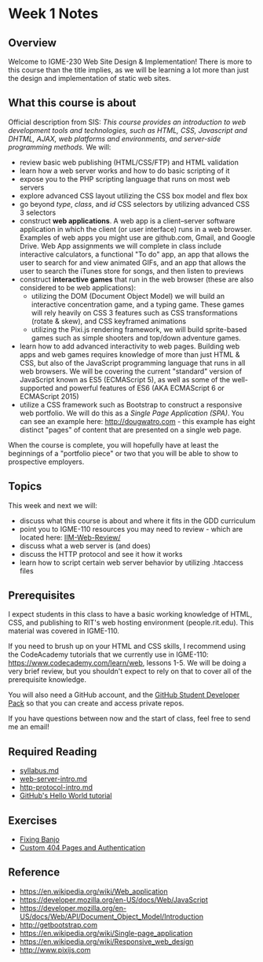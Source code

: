 # Week 1 Notes
## Overview
Welcome to IGME-230 Web Site Design & Implementation! There is more to this course than the title implies, as we will be learning a lot more than just the design and implementation of static web sites. 

## What this course is about
Official description from SIS: *This course provides an introduction to web development tools and technologies, such as HTML, CSS, Javascript and DHTML, AJAX, web platforms and environments, and server-side programming methods.*
We will:
* review basic web publishing (HTML/CSS/FTP) and HTML validation
* learn how a web server works and how to do basic scripting of it
* expose you to the PHP scripting language that runs on most web servers
* explore advanced CSS layout utilizing the CSS box model and flex box
* go beyond *type*, *class*, and *id* CSS selectors by utilizing advanced CSS 3 selectors
* construct **web applications**. A web app is a client–server software application in which the client (or user interface) runs in a web browser. Examples of web apps you might use are github.com, Gmail, and Google Drive. Web App assignments we will complete in class include interactive calculators, a functional "To do" app, an app that allows the user to search for and view animated GIFs, and an app that allows the user to search the iTunes store for songs, and then listen to previews
* construct **interactive games** that run in the web browser (these are also considered to be web applications):
  * utilizing the DOM (Document Object Model) we will build an interactive concentration game, and a typing game. These games will rely heavily on CSS 3 features such as CSS transformations (rotate & skew), and CSS keyframed animations
  * utilizing the Pixi.js rendering framework, we will build sprite-based games such as simple shooters and top/down adventure games.
* learn how to add advanced interactivity to web pages. Building web apps and web games requires knowledge of more than just HTML & CSS, but also of the JavaScript programming language that runs in all web browsers. We will be covering the current "standard" version of JavaScript known as ES5 (ECMAScript 5), as well as some of the well-supported and powerful features of ES6 (AKA ECMAScript 6 or ECMAScript 2015)
* utilize a CSS framework such as Bootstrap to construct a responsive web portfolio. We will do this as a *Single Page Application (SPA)*. You can see an example here: http://dougwatro.com - this example has eight distinct "pages" of content that are presented on a single web page.

When the course is complete, you will hopefully have at least the beginnings of a "portfolio piece" or two that you will be able to show to prospective employers.
  

## Topics
This week and next we will:
* discuss what this course is about and where it fits in the GDD curriculum
* point you to IGME-110 resources you may need to review - which are located here: [IIM-Web-Review/](../IIM-Web-Review/)
* discuss what a web server is (and does)
* discuss the HTTP protocol and see it how it works
* learn how to script certain web server behavior by utilizing .htaccess files

## Prerequisites

I expect students in this class to have a basic working knowledge of HTML, CSS, and publishing to RIT's web hosting environment (people.rit.edu). This material was covered in IGME-110.

If you need to brush up on your HTML and CSS skills, I recommend using the CodeAcademy tutorials that we currently use in IGME-110: https://www.codecademy.com/learn/web, lessons 1-5. We will be doing a very brief review, but you shouldn't expect to rely on that to cover all of the prerequisite knowledge.

You will also need a GitHub account, and the [GitHub Student Developer Pack](https://education.github.com/pack) so that you can create and access private repos.

If you have questions between now and the start of class, feel free to send me an email! 

## Required Reading
* [syllabus.md](../syllabus.md)
* [web-server-intro.md](../notes/web-server-intro.md)
* [http-protocol-intro.md](../notes/http-protocol-intro.md)
* [GitHub's Hello World tutorial](https://guides.github.com/activities/hello-world/)

## Exercises
* [Fixing Banjo](../exercises/230-FixingBanjo.zip)
* [Custom 404 Pages and Authentication](../exercises/)

## Reference
* https://en.wikipedia.org/wiki/Web_application
* https://developer.mozilla.org/en-US/docs/Web/JavaScript
* https://developer.mozilla.org/en-US/docs/Web/API/Document_Object_Model/Introduction
* http://getbootstrap.com
* https://en.wikipedia.org/wiki/Single-page_application
* https://en.wikipedia.org/wiki/Responsive_web_design
* http://www.pixijs.com
